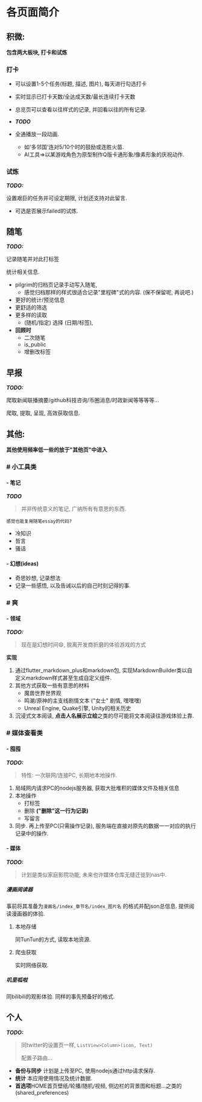 # 各页面简介

## 积微:

**包含两大板块, 打卡和试炼**

### 打卡

- 可以设置1-5个任务(标题, 描述, 图片), 每天进行勾选打卡
- 实时显示已打卡天数/全达成天数/最长连续打卡天数
- 总览页可以查看以往样式的记录, 并回看以往的所有记录.

- ***TODO***
- 全通播放一段动画.
  - 如'多邻国'连对5/10个时的鼓励或连胜火苗.
  - AI工具=>以某游戏角色为原型制作Q版卡通形象/像素形象的庆祝动作.

### 试炼

***TODO:***

设置艰巨的任务并可设定期限, 计划还支持对此留言.

- 可选是否展示failed的试炼.

## 随笔

***TODO:***

记录随笔并对此打标签

统计相关信息. 

- pilgrim的归档页记录手动写入随笔, 
  - 感觉归档那样的样式很适合记录"里程碑"式的内容. (保不保留呢, 再说吧.)
- 更好的统计/预览信息
- 更舒适的筛选
- 更多样的读取
  - (随机/指定) 选择 (日期/标签),
- **回顾时**
  - 二次随笔
  - is_public
  - 增删改标签

## 早报

***TODO:***

爬取新闻联播摘要/github科技咨询/币圈消息/时政新闻等等等等...

爬取, 提取, 呈现, 高效获取信息.

## 其他:

**其他使用频率低一些的放于"其他页"中进入**

### # 小工具类

#### - 笔记

***TODO***

> 并非传统意义的笔记, 广纳所有有意思的东西.

`感觉也能复用随笔essay的代码?`

- 冷知识
- 哲言
- 骚话

#### - 幻想(ideas)

- 奇思妙想, 记录想法
- 记录一些感悟, 以及告诫以后的自己时刻记得的事.

### # 爽

#### - 领域

***TODO:***

> 现在是幻想时间😄, 脱离开发商折磨的体验游戏的方式

**实现**

1. 通过flutter_markdown_plus和markdown包, 实现MarkdownBuilder类以自定义markdown样式甚至生成自定义组件.
2. 其他方式获取一些有意思的材料
   - 魔兽世界世界观
   - 鸣潮/原神的主支线剧情文本  ("女士" 剧情, 嘿嘿嘿)
   - Unreal Engine, Quake引擎, Unity的相关历史
3. 沉浸式文本阅读, **点击人名展示立绘**之类的尽可能将文本阅读往游戏体验上靠.



### # 媒体查看类

#### - 囤囤

***TODO:***

> 特性: 一次联网/连接PC, 长期地本地操作.

1. 局域网内请求PC的nodejs服务器, 获取大批堆积的媒体文件及相关信息
2. 本地操作
   - 打标签
   - 删除 **("删除"这一行为记录)**
   - 写留言
3. 同步. 再上传至PC(只需操作记录), 服务端在直接对原先的数据一一对应的执行记录中的操作.

#### - 媒体

***TODO:***

> 计划是类似家庭影院功能, 未来也许媒体仓库无缝迁徙到nas中.

##### 漫画阅读器

事前将其准备为`漫画名/index_章节名/index_图片名` 的格式并配json总信息. 提供阅读漫画器的体验.

1. 本地存储

   同TunTun的方式, 读取本地资源.

2. 爬虫获取

   实时网络获取.

##### 叽里呱啦

同bilibili的观影体验. 同样的事先预备好的格式.

## 个人

***TODO:***

> 同twitter的设置页一样, `ListView>Column>(icon, Text)`
>
> 配置子路由...

- **备份与同步** 计划是上传至PC, 使用nodejs通过http请求保存.
- **统计** 本应用使用情况及统计数据.
- **首选项**HOME首页壁纸/轮播/随机/视频, 侧边栏的背景图和标题...之类的    (shared_preferences)



